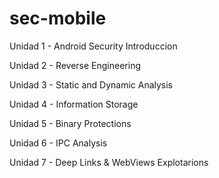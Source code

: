 # sec-mobile

Unidad 1 - Android Security Introduccion

Unidad 2 - Reverse Engineering

Unidad 3 - Static and Dynamic Analysis

Unidad 4 - Information Storage

Unidad 5 - Binary Protections

Unidad 6 - IPC Analysis

Unidad 7 - Deep Links & WebViews Explotarions


